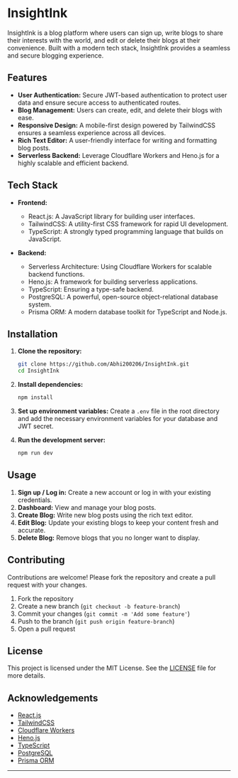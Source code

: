 # InsightInk

InsightInk is a blog platform where users can sign up, write blogs to share their interests with the world, and edit or delete their blogs at their convenience. Built with a modern tech stack, InsightInk provides a seamless and secure blogging experience.

## Features

- **User Authentication:** Secure JWT-based authentication to protect user data and ensure secure access to authenticated routes.
- **Blog Management:** Users can create, edit, and delete their blogs with ease.
- **Responsive Design:** A mobile-first design powered by TailwindCSS ensures a seamless experience across all devices.
- **Rich Text Editor:** A user-friendly interface for writing and formatting blog posts.
- **Serverless Backend:** Leverage Cloudflare Workers and Heno.js for a highly scalable and efficient backend.

## Tech Stack

- **Frontend:**
  - React.js: A JavaScript library for building user interfaces.
  - TailwindCSS: A utility-first CSS framework for rapid UI development.
  - TypeScript: A strongly typed programming language that builds on JavaScript.

- **Backend:**
  - Serverless Architecture: Using Cloudflare Workers for scalable backend functions.
  - Heno.js: A framework for building serverless applications.
  - TypeScript: Ensuring a type-safe backend.
  - PostgreSQL: A powerful, open-source object-relational database system.
  - Prisma ORM: A modern database toolkit for TypeScript and Node.js.

## Installation

1. **Clone the repository:**
   ```bash
   git clone https://github.com/Abhi200206/InsightInk.git
   cd InsightInk
   ```

2. **Install dependencies:**
   ```bash
   npm install
   ```

3. **Set up environment variables:**
   Create a `.env` file in the root directory and add the necessary environment variables for your database and JWT secret.

4. **Run the development server:**
   ```bash
   npm run dev
   ```

## Usage

1. **Sign up / Log in:** Create a new account or log in with your existing credentials.
2. **Dashboard:** View and manage your blog posts.
3. **Create Blog:** Write new blog posts using the rich text editor.
4. **Edit Blog:** Update your existing blogs to keep your content fresh and accurate.
5. **Delete Blog:** Remove blogs that you no longer want to display.

## Contributing

Contributions are welcome! Please fork the repository and create a pull request with your changes.

1. Fork the repository
2. Create a new branch (`git checkout -b feature-branch`)
3. Commit your changes (`git commit -m 'Add some feature'`)
4. Push to the branch (`git push origin feature-branch`)
5. Open a pull request

## License

This project is licensed under the MIT License. See the [LICENSE](LICENSE) file for more details.

## Acknowledgements

- [React.js](https://reactjs.org/)
- [TailwindCSS](https://tailwindcss.com/)
- [Cloudflare Workers](https://workers.cloudflare.com/)
- [Heno.js](https://hono.dev/)
- [TypeScript](https://www.typescriptlang.org/)
- [PostgreSQL](https://www.postgresql.org/)
- [Prisma ORM](https://www.prisma.io/)

---
